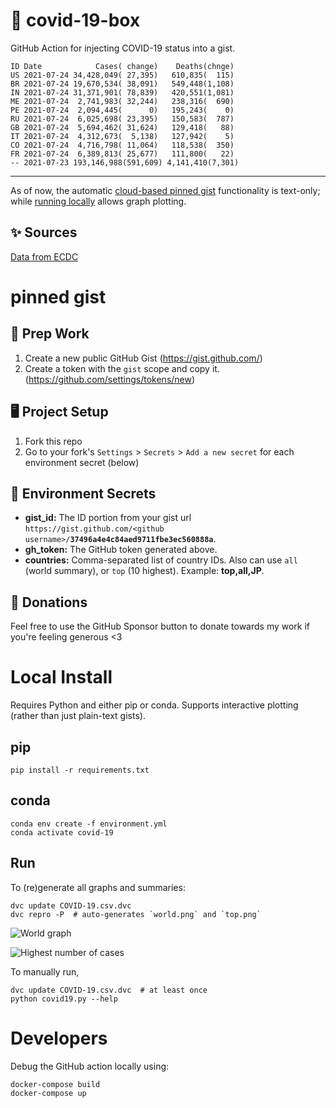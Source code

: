 # 🏥 covid-19-box

GitHub Action for injecting COVID-19 status into a gist.

```
ID Date            Cases( change)    Deaths(chnge)
US 2021-07-24 34,428,049( 27,395)   610,835(  115)
BR 2021-07-24 19,670,534( 38,091)   549,448(1,108)
IN 2021-07-24 31,371,901( 78,839)   420,551(1,081)
ME 2021-07-24  2,741,983( 32,244)   238,316(  690)
PE 2021-07-24  2,094,445(      0)   195,243(    0)
RU 2021-07-24  6,025,698( 23,395)   150,583(  787)
GB 2021-07-24  5,694,462( 31,624)   129,418(   88)
IT 2021-07-24  4,312,673(  5,138)   127,942(    5)
CO 2021-07-24  4,716,798( 11,064)   118,538(  350)
FR 2021-07-24  6,389,813( 25,677)   111,800(   22)
-- 2021-07-23 193,146,988(591,609) 4,141,410(7,301)
```

---

As of now, the automatic [cloud-based pinned gist](#pinned-gist) functionality is text-only;
while [running locally](#local-install) allows graph plotting.

## ✨ Sources

[Data from ECDC](https://www.ecdc.europa.eu/en/publications-data/download-todays-data-geographic-distribution-covid-19-cases-worldwide)

# pinned gist

## 🎒 Prep Work
1. Create a new public GitHub Gist (https://gist.github.com/)
1. Create a token with the `gist` scope and copy it. (https://github.com/settings/tokens/new)

## 🖥 Project Setup
1. Fork this repo
1. Go to your fork's `Settings` > `Secrets` > `Add a new secret` for each environment secret (below)

## 🤫 Environment Secrets
- **gist_id:** The ID portion from your gist url `https://gist.github.com/<github username>/`**`37496a4e4c84aed9711fbe3ec560888a`**.
- **gh_token:** The GitHub token generated above.
- **countries:** Comma-separated list of country IDs. Also can use `all` (world summary), or `top` (10 highest). Example: **top,all,JP**.

## 💸 Donations

Feel free to use the GitHub Sponsor button to donate towards my work if you're feeling generous <3

# Local Install

Requires Python and either pip or conda. Supports interactive plotting (rather than just plain-text gists).

## pip

```
pip install -r requirements.txt
```

## conda

```
conda env create -f environment.yml
conda activate covid-19
```

## Run

To (re)generate all graphs and summaries:

```
dvc update COVID-19.csv.dvc
dvc repro -P  # auto-generates `world.png` and `top.png`
```

![World graph](world.png)

![Highest number of cases](top.png)

To manually run,

```
dvc update COVID-19.csv.dvc  # at least once
python covid19.py --help
```

# Developers

Debug the GitHub action locally using:

```
docker-compose build
docker-compose up
```
